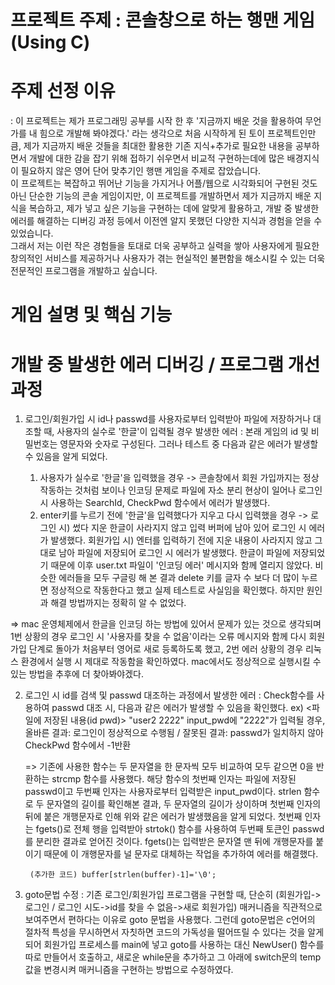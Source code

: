 # 프로젝트 주제 : 콘솔창으로 하는 행맨 게임 (Using C)
# 주제 선정 이유
: 이 프로젝트는 제가 프로그래밍 공부를 시작 한 후 '지금까지 배운 것을 활용하여 무언가를 내 힘으로 개발해 봐야겠다.' 라는 생각으로 처음 시작하게 된 토이 프로젝트인만큼, 제가 지금까지 배운 것들을 최대한 활용한 기존 지식+추가로 필요한 내용을 공부하면서 개발에 대한 감을 잡기 위해 접하기 쉬우면서 비교적 구현하는데에 많은 배경지식이 필요하지 않은 영어 단어 맞추기인 행맨 게임을 주제로 잡았습니다. <br/> 이 프로젝트는 복잡하고 뛰어난 기능을 가지거나 어플/웹으로 시각화되어 구현된 것도 아닌 단순한 기능의 콘솔 게임이지만, 이 프로젝트를 개발하면서 제가 지금까지 배운 지식을 복습하고, 제가 넣고 싶은 기능을 구현하는 데에 알맞게 활용하고, 개발 중 발생한 에러를 해결하는 디버깅 과정 등에서 이전엔 알지 못했던 다양한 지식과 경험을 얻을 수 있었습니다.<br/> 그래서 저는 이런 작은 경험들을 토대로 더욱 공부하고 실력을 쌓아 사용자에게 필요한 창의적인 서비스를 제공하거나 사용자가 겪는 현실적인 불편함을 해소시킬 수 있는 더욱 전문적인 프로그램을 개발하고 싶습니다.     
 
# 게임 설명 및 핵심 기능 



# 개발 중 발생한 에러 디버깅 / 프로그램 개선 과정

1. 로그인/회원가입 시 id나 passwd를 사용자로부터 입력받아 파일에 저장하거나 대조할 때, 사용자의 실수로 '한글'이 입력될 경우 발생한 에러
   : 본래 게임의 id 및 비밀번호는 영문자와 숫자로 구성된다. 그러나 테스트 중 다음과 같은 에러가 발생할 수 있음을 알게 되었다.

   1) 사용자가 실수로 '한글'을 입력했을 경우 -> 콘솔창에서 회원 가입까지는 정상 작동하는 것처럼 보이나 인코딩 문제로 파일에 자소 분리 현상이 일어나 로그인 시 사용하는 SearchId, CheckPwd 함수에서 에러가 발생했다.
   2) enter키를 누르기 전에 '한글'을 입력했다가 지우고 다시 입력했을 경우 -> 로그인 시) 썼다 지운 한글이 사라지지 않고 입력 버퍼에 남아 있어 로그인 시 에러가 발생했다. 회원가입 시) 엔터를 입력하기 전에 지운 내용이 사라지지 않고 그대로 남아 파일에 저장되어 로그인 시 에러가 발생했다. 한글이 파일에 저장되었기 때문에 이후 user.txt 파일이 '인코딩 에러' 메시지와 함께 열리지 않았다. 
      비슷한 에러들을 모두 구글링 해 본 결과 delete 키를 글자 수 보다 더 많이 누르면 정상적으로 작동한다고 했고 실제 테스트로 사실임을 확인했다. 하지만 원인과 해결 방법까지는 정확히 알 수 없었다.

=> mac 운영체제에서 한글을 인코딩 하는 방법에 있어서 문제가 있는 것으로 생각되며 1번 상황의 경우 로그인 시 '사용자를 찾을 수 없음'이라는 오류 메시지와 함께 다시 회원가입 단계로 돌아가 처음부터 영어로 새로 등록하도록 했고, 2번 에러 상황의 경우 리눅스 환경에서 실행 시 제대로 작동함을 확인하였다. mac에서도 정상적으로 실행시킬 수 있는 방법을 추후에 더 찾아봐야겠다.

2. 로그인 시 id를 검색 및 passwd 대조하는 과정에서 발생한 에러
   : Check함수를 사용하여 passwd 대조 시, 다음과 같은 에러가 발생할 수 있음을 확인했다.
    ex) <파일에 저장된 내용(id pwd)> "user2 2222"
        input_pwd에 "2222"가 입력될 경우,
        올바른 결과: 로그인이 정상적으로 수행됨 / 잘못된 결과: passwd가 일치하지 않아 CheckPwd 함수에서 -1반환

    =>  기존에 사용한 함수는 두 문자열을 한 문자씩 모두 비교하여 모두 같으면 0을 반환하는 strcmp 함수를 사용했다. 해당 함수의 첫번째 인자는 파일에 저장된 passwd이고 두번째 인자는 사용자로부터 입력받은 input_pwd이다. strlen 함수로 두 문자열의 길이를 확인해본 결과, 두 문자열의 길이가 상이하며 첫번째 인자의 뒤에 붙은 개행문자로 인해 위와 같은 에러가 발생했음을 알게 되었다. 첫번째 인자는 fgets()로 전체 행을 입력받아 strtok() 함수를 사용하여 두번째 토큰인 passwd를 분리한 결과로 얻어진 것이다. fgets()는 입력받은 문자열 맨 뒤에 개행문자를 붙이기 때문에 이 개행문자를 널 문자로 대체하는 작업을 추가하여 에러를 해결했다.  

        (추가한 코드) buffer[strlen(buffer)-1]='\0'; 
        
 3. goto문법 수정
    : 기존 로그인/회원가입 프로그램을 구현할 때, 단순히 (회원가입->로그인 / 로그인 시도->id를 찾을 수 없음->새로 회원가입) 매커니즘을 직관적으로 보여주면서 편하다는 이유로 goto 문법을 사용했다. 그런데 goto문법은 c언어의 절차적 특성을 무시하면서 자칫하면 코드의 가독성을 떨어뜨릴 수 있다는 것을 알게되어 회원가입 프로세스를 main에 넣고 goto를 사용하는 대신 NewUser() 함수를 따로 만들어서 호출하고, 새로운 while문을 추가하고 그 아래에 switch문의 temp값을 변경시켜 매커니즘을 구현하는 방법으로 수정하였다.
    



